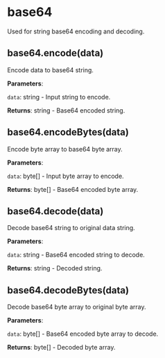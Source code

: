 # base64

Used for string base64 encoding and decoding.

## base64.encode(data)

Encode data to base64 string.

**Parameters**:

`data`: string - Input string to encode.

**Returns**: string - Base64 encoded string.

## base64.encodeBytes(data)

Encode byte array to base64 byte array.

**Parameters**:

`data`: byte[] - Input byte array to encode.

**Returns**: byte[] - Base64 encoded byte array.

## base64.decode(data)

Decode base64 string to original data string.

**Parameters**:

`data`: string - Base64 encoded string to decode.

**Returns**: string - Decoded string.

## base64.decodeBytes(data)

Decode base64 byte array to original byte array.

**Parameters**:

`data`: byte[] - Base64 encoded byte array to decode.

**Returns**: byte[] - Decoded byte array.